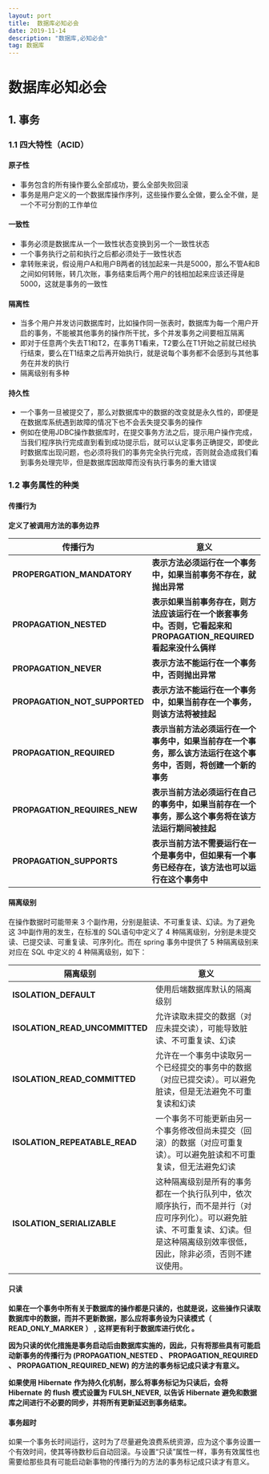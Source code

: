 ```yaml
---
layout: port
title:  数据库必知必会
date: 2019-11-14
description: "数据库,必知必会"
tag: 数据库
---
```


# 数据库必知必会

## 1. 事务

### 1.1 四大特性（ACID）

#### 原子性

+ 事务包含的所有操作要么全部成功，要么全部失败回滚
+ 事务是用户定义的一个数据库操作序列，这些操作要么全做，要么全不做，是一个不可分割的工作单位

#### 一致性

+ 事务必须是数据库从一个一致性状态变换到另一个一致性状态
+ 一个事务执行之前和执行之后都必须处于一致性状态
+ 拿转账来说，假设用户A和用户B两者的钱加起来一共是5000，那么不管A和B之间如何转账，转几次账，事务结束后两个用户的钱相加起来应该还得是5000，这就是事务的一致性

#### 隔离性

+ 当多个用户并发访问数据库时，比如操作同一张表时，数据库为每一个用户开启的事务，不能被其他事务的操作所干扰，多个并发事务之间要相互隔离
+ 即对于任意两个失去T1和T2，在事务T1看来，T2要么在T1开始之前就已经执行结束，要么在T1结束之后再开始执行，就是说每个事务都不会感到与其他事务在并发的执行
+ 隔离级别有多种

#### 持久性

+ 一个事务一旦被提交了，那么对数据库中的数据的改变就是永久性的，即便是在数据库系统遇到故障的情况下也不会丢失提交事务的操作
+ 例如在使用JDBC操作数据库时，在提交事务方法之后，提示用户操作完成，当我们程序执行完成直到看到成功提示后，就可以认定事务正确提交，即使此时数据库出现问题，也必须将我们的事务完全执行完成，否则就会造成我们看到事务处理完毕，但是数据库因故障而没有执行事务的重大错误

 



### 1.2 事务属性的种类

#### 传播行为

**定义了被调用方法的事务边界**

| **传播行为**                  | **意义**                                                     |
| ----------------------------- | ------------------------------------------------------------ |
| **PROPERGATION_MANDATORY**    | **表示方法必须运行在一个事务中，如果当前事务不存在，就抛出异常** |
| **PROPAGATION_NESTED**        | **表示如果当前事务存在，则方法应该运行在一个嵌套事务中。否则，它看起来和 PROPAGATION_REQUIRED** **看起来没什么俩样** |
| **PROPAGATION_NEVER**         | **表示方法不能运行在一个事务中，否则抛出异常**               |
| **PROPAGATION_NOT_SUPPORTED** | **表示方法不能运行在一个事务中，如果当前存在一个事务，则该方法将被挂起** |
| **PROPAGATION_REQUIRED**      | **表示当前方法必须运行在一个事务中，如果当前存在一个事务，那么该方法运行在这个事务中，否则，将创建一个新的事务** |
| **PROPAGATION_REQUIRES_NEW**  | **表示当前方法必须运行在自己的事务中，如果当前存在一个事务，那么这个事务将在该方法运行期间被挂起** |
| **PROPAGATION_SUPPORTS**      | **表示当前方法不需要运行在一个是事务中，但如果有一个事务已经存在，该方法也可以运行在这个事务中** |

 

#### 隔离级别

在操作数据时可能带来 3 个副作用，分别是脏读、不可重复读、幻读。为了避免这 3中副作用的发生，在标准的 SQL语句中定义了 4 种隔离级别，分别是未提交读、已提交读、可重复读、可序列化。而在 spring 事务中提供了 5 种隔离级别来对应在 SQL 中定义的 4 种隔离级别，如下：

| **隔离级别**                   | **意义**                                                     |
| ------------------------------ | ------------------------------------------------------------ |
| **ISOLATION_DEFAULT**          | 使用后端数据库默认的隔离级别                                 |
| **ISOLATION_READ_UNCOMMITTED** | 允许读取未提交的数据（对应未提交读），可能导致脏读、不可重复读、幻读 |
| **ISOLATION_READ_COMMITTED**   | 允许在一个事务中读取另一个已经提交的事务中的数据（对应已提交读）。可以避免脏读，但是无法避免不可重复读和幻读 |
| **ISOLATION_REPEATABLE_READ**  | 一个事务不可能更新由另一个事务修改但尚未提交（回滚）的数据（对应可重复读）。可以避免脏读和不可重复读，但无法避免幻读 |
| **ISOLATION_SERIALIZABLE**     | 这种隔离级别是所有的事务都在一个执行队列中，依次顺序执行，而不是并行（对应可序列化）。可以避免脏读、不可重复读、幻读。但是这种隔离级别效率很低，因此，除非必须，否则不建议使用。 |

  

#### 只读

**如果在一个事务中所有关于数据库的操作都是只读的，也就是说，这些操作只读取数据库中的数据，而并不更新数据，那么应将事务设为只读模式（ READ_ONLY_MARKER** **） ,** **这样更有利于数据库进行优化** **。**

**因为只读的优化措施是事务启动后由数据库实施的，因此，只有将那些具有可能启动新事务的传播行为 (PROPAGATION_NESTED** **、 PROPAGATION_REQUIRED** **、 PROPAGATION_REQUIRED_NEW)** **的方法的事务标记成只读才有意义。**

**如果使用 Hibernate** **作为持久化机制，那么将事务标记为只读后，会将 Hibernate** **的 flush** **模式设置为 FULSH_NEVER,** **以告诉 Hibernate** **避免和数据库之间进行不必要的同步，并将所有更新延迟到事务结束。**



#### 事务超时

如果一个事务长时间运行，这时为了尽量避免浪费系统资源，应为这个事务设置一个有效时间，使其等待数秒后自动回滚。与设置“只读”属性一样，事务有效属性也需要给那些具有可能启动新事物的传播行为的方法的事务标记成只读才有意义。